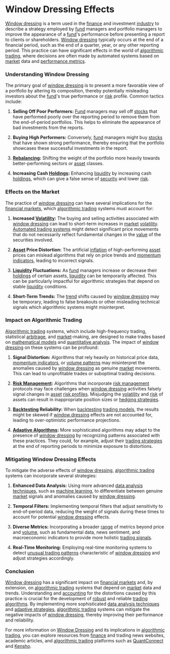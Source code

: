# Window Dressing Effects

[Window dressing](../w/window_dressing.md) is a term used in the [finance](../f/finance.md) and investment [industry](../i/industry.md) to describe a strategy employed by [fund](../f/fund.md) managers and portfolio managers to improve the appearance of a [fund](../f/fund.md)'s performance before presenting a report to clients or shareholders. [Window dressing](../w/window_dressing.md) typically occurs at the end of a financial period, such as the end of a quarter, year, or any other reporting period. This practice can have significant effects in the world of [algorithmic trading](../a/algorithmic_trading.md), where decisions are often made by automated systems based on [market](../m/market.md) data and [performance metrics](../p/performance_metrics.md).

### Understanding Window Dressing

The primary goal of [window dressing](../w/window_dressing.md) is to present a more favorable view of a portfolio by altering its composition, thereby potentially misleading investors about the [fund](../f/fund.md)'s true performance or [risk](../r/risk.md) profile. Common tactics include:

1. **Selling Off Poor Performers:** [Fund](../f/fund.md) managers may sell off [stocks](../s/stock.md) that have performed poorly over the reporting period to remove them from the end-of-period portfolios. This helps to eliminate the appearance of bad investments from the reports.
  
2. **Buying High Performers:** Conversely, [fund](../f/fund.md) managers might buy [stocks](../s/stock.md) that have shown strong performance, thereby ensuring that the portfolio showcases these successful investments in the report.

3. **[Rebalancing](../r/rebalancing.md):** Shifting the weight of the portfolio more heavily towards better-performing sectors or [asset](../a/asset.md) classes.

4. **Increasing Cash [Holdings](../h/holdings.md):** Enhancing [liquidity](../l/liquidity.md) by increasing cash [holdings](../h/holdings.md), which can give a false sense of [security](../s/security.md) and lower [risk](../r/risk.md).

### Effects on the Market

The practice of [window dressing](../w/window_dressing.md) can have several implications for the [financial markets](../f/financial_market.md), which [algorithmic trading](../a/algorithmic_trading.md) systems must account for:

1. **Increased [Volatility](../v/volatility.md):** The buying and selling activities associated with [window dressing](../w/window_dressing.md) can lead to short-term increases in [market](../m/market.md) [volatility](../v/volatility.md). [Automated trading systems](../a/automated_trading_systems.md) might detect significant price movements that do not necessarily reflect fundamental changes in the [value](../v/value.md) of the securities involved.

2. **[Asset](../a/asset.md) Price Distortion:** The artificial [inflation](../i/inflation.md) of high-performing [asset](../a/asset.md) prices can mislead algorithms that rely on price trends and [momentum indicators](../m/momentum_indicators.md), leading to incorrect signals.

3. **[Liquidity](../l/liquidity.md) Fluctuations:** As [fund](../f/fund.md) managers increase or decrease their [holdings](../h/holdings.md) of certain assets, [liquidity](../l/liquidity.md) can be temporarily affected. This can be particularly impactful for algorithmic strategies that depend on stable [liquidity](../l/liquidity.md) conditions.

4. **Short-Term Trends:** The [trend](../t/trend.md) shifts caused by [window dressing](../w/window_dressing.md) may be temporary, leading to false breakouts or other misleading technical signals which algorithmic systems might misinterpret.

### Impact on Algorithmic Trading

[Algorithmic trading](../a/algorithmic_trading.md) systems, which include high-frequency trading, statistical [arbitrage](../a/arbitrage.md), and [market](../m/market.md)-making, are designed to make trades based on [mathematical models](../m/mathematical_models_in_trading.md) and [quantitative analysis](../q/quantitative_analysis.md). The impact of [window dressing](../w/window_dressing.md) on these systems can be profound:

1. **Signal Distortion:** Algorithms that rely heavily on historical price data, [momentum indicators](../m/momentum_indicators.md), or [volume patterns](../v/volume_patterns.md) may misinterpret the anomalies caused by [window dressing](../w/window_dressing.md) as genuine [market](../m/market.md) movements. This can lead to unprofitable trades or suboptimal trading decisions.

2. **[Risk Management](../r/risk_management.md):** Algorithms that incorporate [risk management](../r/risk_management.md) protocols may face challenges when [window dressing](../w/window_dressing.md) activities falsely signal changes in [asset](../a/asset.md) [risk profiles](../r/risk_profiles.md). Misjudging the [volatility](../v/volatility.md) and [risk](../r/risk.md) of assets can result in inappropriate position sizes or [hedging strategies](../h/hedging_strategies.md).

3. **[Backtesting](../b/backtesting.md) Reliability:** When [backtesting](../b/backtesting.md) [trading models](../t/trading_models.md), the results might be skewed if [window dressing](../w/window_dressing.md) effects are not accounted for, leading to over-optimistic performance projections.

4. **[Adaptive Algorithms](../a/adaptive_algorithms.md):** More sophisticated algorithms may adapt to the presence of [window dressing](../w/window_dressing.md) by recognizing patterns associated with these practices. They could, for example, adjust their [trading strategies](../t/trading_strategies.md) at the end of reporting periods to minimize exposure to distortions.

### Mitigating Window Dressing Effects

To mitigate the adverse effects of [window dressing](../w/window_dressing.md), [algorithmic trading](../a/algorithmic_trading.md) systems can incorporate several strategies:

1. **Enhanced Data Analysis:** Using more advanced [data analysis techniques](../d/data_analysis_techniques.md), such as [machine learning](../m/machine_learning.md), to differentiate between genuine [market](../m/market.md) signals and anomalies caused by [window dressing](../w/window_dressing.md).

2. **Temporal Filters:** Implementing temporal filters that adjust sensitivity to end-of-period data, reducing the weight of signals during these times to account for potential [window dressing](../w/window_dressing.md) effects.

3. **Diverse Metrics:** Incorporating a broader [range](../r/range.md) of metrics beyond price and [volume](../v/volume.md), such as fundamental data, news sentiment, and macroeconomic indicators to provide more holistic [trading signals](../t/trading_signals.md).

4. **Real-Time Monitoring:** Employing real-time monitoring systems to detect [unusual trading patterns](../u/unusual_trading_patterns.md) characteristic of [window dressing](../w/window_dressing.md) and adjust strategies accordingly.

### Conclusion

[Window dressing](../w/window_dressing.md) has a significant impact on [financial markets](../f/financial_market.md) and, by extension, on [algorithmic trading](../a/algorithmic_trading.md) systems that depend on [market](../m/market.md) data and trends. Understanding and [accounting](../a/accounting.md) for the distortions caused by this practice is crucial for the development of [robust](../r/robust.md) and reliable [trading algorithms](../t/trading_algorithms.md). By implementing more sophisticated [data analysis techniques](../d/data_analysis_techniques.md) and [adaptive strategies](../a/adaptive_strategies.md), [algorithmic trading](../a/algorithmic_trading.md) systems can mitigate the negative impacts of [window dressing](../w/window_dressing.md), thereby improving their performance and reliability.

For more information on [Window Dressing](../w/window_dressing.md) and its implications in [algorithmic trading](../a/algorithmic_trading.md), you can explore resources from [finance](../f/finance.md) and trading news websites, academic articles, and [algorithmic trading](../a/algorithmic_trading.md) platforms such as [QuantConnect](https://www.quantconnect.com/) and [Kensho](https://www.kensho.com/).
